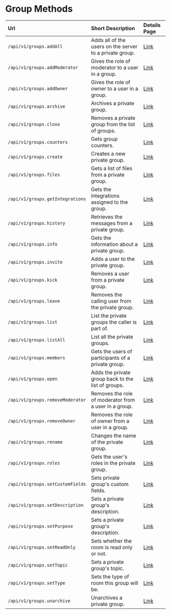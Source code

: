# Group Methods

| Url | Short Description | Details Page |
| :--- | :--- | :--- |
| `/api/v1/groups.addAll` | Adds all of the users on the server to a private group. | [Link](addall/) |
| `/api/v1/groups.addModerator` | Gives the role of moderator to a user in a group. | [Link](addmoderator/) |
| `/api/v1/groups.addOwner` | Gives the role of owner to a user in a group. | [Link](addowner/) |
| `/api/v1/groups.archive` | Archives a private group. | [Link](archive/) |
| `/api/v1/groups.close` | Removes a private group from the list of groups. | [Link](close/) |
| `/api/v1/groups.counters` | Gets group counters. | [Link](counters/) |
| `/api/v1/groups.create` | Creates a new private group. | [Link](create/) |
| `/api/v1/groups.files`  | Gets a list of files from a private group. | [Link](files/)          |
| `/api/v1/groups.getIntegrations` | Gets the integrations assigned to the group. | [Link](getintegrations/) |
| `/api/v1/groups.history` | Retrieves the messages from a private group. | [Link](history/) |
| `/api/v1/groups.info` | Gets the information about a private group. | [Link](info/) |
| `/api/v1/groups.invite` | Adds a user to the private group. | [Link](invite/) |
| `/api/v1/groups.kick` | Removes a user from a private group. | [Link](kick/) |
| `/api/v1/groups.leave` | Removes the calling user from the private group. | [Link](leave/) |
| `/api/v1/groups.list` | List the private groups the caller is part of. | [Link](list/) |
| `/api/v1/groups.listAll` | List all the private groups. | [Link](listall/) |
| `/api/v1/groups.members`  | Gets the users of participants of a private group. | [Link](members/) |
| `/api/v1/groups.open` | Adds the private group back to the list of groups. | [Link](open/) |
| `/api/v1/groups.removeModerator` | Removes the role of moderator from a user in a group. | [Link](removemoderator/) |
| `/api/v1/groups.removeOwner` | Removes the role of owner from a user in a group. | [Link](removeowner/) |
| `/api/v1/groups.rename` | Changes the name of the private group. | [Link](rename/) |
| `/api/v1/groups.roles` | Gets the user's roles in the private group. | [Link](roles/) |
| `/api/v1/groups.setCustomFields` | Sets private group's custom fields. | [Link](setcustomfields/) |
| `/api/v1/groups.setDescription` | Sets a private group's description. | [Link](setdescription/) |
| `/api/v1/groups.setPurpose` | Sets a private group's description. | [Link](setpurpose/) |
| `/api/v1/groups.setReadOnly` | Sets whether the room is read only or not. | [Link](setreadonly/) |
| `/api/v1/groups.setTopic` | Sets a private group's topic. | [Link](settopic/) |
| `/api/v1/groups.setType` | Sets the type of room this group will be. | [Link](settype/) |
| `/api/v1/groups.unarchive` | Unarchives a private group. | [Link](unarchive/) |
